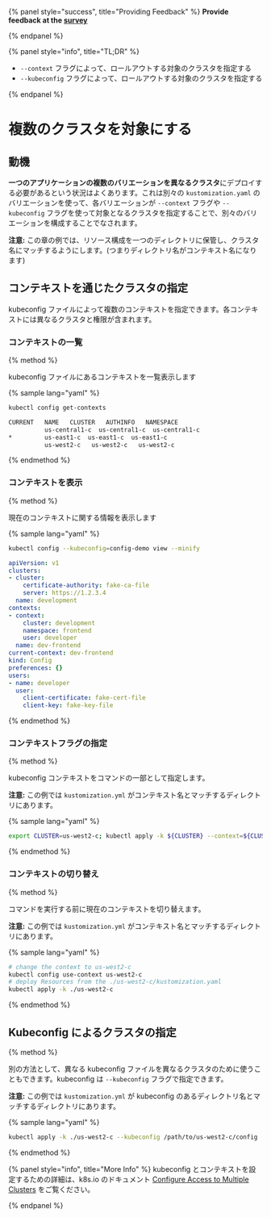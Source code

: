 {% panel style="success", title="Providing Feedback" %}
**Provide feedback at the [survey](https://www.surveymonkey.com/r/JH35X82)**

{% endpanel %}

{% panel style="info", title="TL;DR" %}

- `--context` フラグによって、ロールアウトする対象のクラスタを指定する
- `--kubeconfig` フラグによって、ロールアウトする対象のクラスタを指定する

{% endpanel %}

# 複数のクラスタを対象にする

## 動機

**一つのアプリケーションの複数のバリエーションを異なるクラスタ**にデプロイする必要があるという状況はよくあります。これは別々の `kustomization.yaml` のバリエーションを使って、各バリエーションが `--context` フラグや `--kubeconfig` フラグを使って対象となるクラスタを指定することで、別々のバリエーションを構成することでなされます。

**注意:** この章の例では、リソース構成を一つのディレクトリに保管し、クラスタ名にマッチするようにします。(つまりディレクトリ名がコンテキスト名になります)

## コンテキストを通じたクラスタの指定

kubeconfig ファイルによって複数のコンテキストを指定できます。各コンテキストには異なるクラスタと権限が含まれます。

### コンテキストの一覧

{% method %}

kubeconfig ファイルにあるコンテキストを一覧表示します

{% sample lang="yaml" %}

```sh
kubectl config get-contexts
```

```sh
CURRENT   NAME   CLUSTER   AUTHINFO   NAMESPACE
          us-central1-c  us-central1-c  us-central1-c
*         us-east1-c  us-east1-c  us-east1-c
          us-west2-c   us-west2-c   us-west2-c
```

{% endmethod %}

### コンテキストを表示

{% method %}

現在のコンテキストに関する情報を表示します

{% sample lang="yaml" %}

```sh
kubectl config --kubeconfig=config-demo view --minify
```

```yaml
apiVersion: v1
clusters:
- cluster:
    certificate-authority: fake-ca-file
    server: https://1.2.3.4
  name: development
contexts:
- context:
    cluster: development
    namespace: frontend
    user: developer
  name: dev-frontend
current-context: dev-frontend
kind: Config
preferences: {}
users:
- name: developer
  user:
    client-certificate: fake-cert-file
    client-key: fake-key-file
```

{% endmethod %}

### コンテキストフラグの指定

{% method %}

kubeconfig コンテキストをコマンドの一部として指定します。

**注意:** この例では `kustomization.yml` がコンテキスト名とマッチするディレクトリにあります。

{% sample lang="yaml" %}

```sh
export CLUSTER=us-west2-c; kubectl apply -k ${CLUSTER} --context=${CLUSTER}
```

{% endmethod %}

### コンテキストの切り替え

{% method %}

コマンドを実行する前に現在のコンテキストを切り替えます。

**注意:** この例では `kustomization.yml` がコンテキスト名とマッチするディレクトリにあります。

{% sample lang="yaml" %}

```sh
# change the context to us-west2-c
kubectl config use-context us-west2-c
# deploy Resources from the ./us-west2-c/kustomization.yaml
kubectl apply -k ./us-west2-c
```

{% endmethod %}

## Kubeconfig によるクラスタの指定

{% method %}

別の方法として、異なる kubeconfig ファイルを異なるクラスタのために使うこともできます。kubeconfig は `--kubeconfig` フラグで指定できます。

**注意:** この例では `kustomization.yml` が kubeconfig のあるディレクトリ名とマッチするディレクトリにあります。

{% sample lang="yaml" %}

```sh
kubectl apply -k ./us-west2-c --kubeconfig /path/to/us-west2-c/config
```

{% endmethod %}

{% panel style="info", title="More Info" %}
kubeconfig とコンテキストを設定するための詳細は、k8s.io のドキュメント [Configure Access to Multiple Clusters](https://kubernetes.io/docs/tasks/access-application-cluster/configure-access-multiple-clusters/) をご覧ください。

{% endpanel %}

